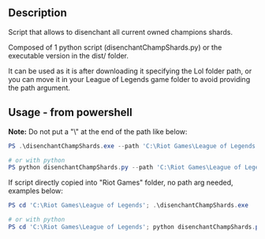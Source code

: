 ## Description
Script that allows to disenchant all current owned champions shards.

Composed of 1 python script (disenchantChampShards.py) or the executable version in the dist/ folder.

It can be used as it is after downloading it specifying the Lol folder path, 
or you can move it in your League of Legends game folder to avoid providing the path argument.

## Usage - from powershell
**Note:** Do not put a "\\" at the end of the path like below:

```powershell
PS .\disenchantChampShards.exe --path 'C:\Riot Games\League of Legends'

# or with python
PS python disenchantChampShards.py --path 'C:\Riot Games\League of Legends'
```

If script directly copied into "Riot Games" folder, no path arg needed, examples below:
```powershell
PS cd 'C:\Riot Games\League of Legends'; .\disenchantChampShards.exe

# or with python
PS cd 'C:\Riot Games\League of Legends'; python disenchantChampShards.py
```



